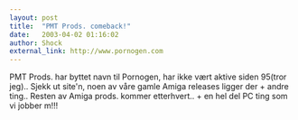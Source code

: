```yaml
---
layout: post
title:  "PMT Prods. comeback!"
date:   2003-04-02 01:16:02
author: Shock
external_link: http://www.pornogen.com
---
```

PMT Prods. har byttet navn til Pornogen, har ikke vært aktive siden
95(tror jeg).. Sjekk ut site'n, noen av våre gamle Amiga releases ligger
der + andre ting.. Resten av Amiga prods. kommer etterhvert.. + en hel
del PC ting som vi jobber m!!!

